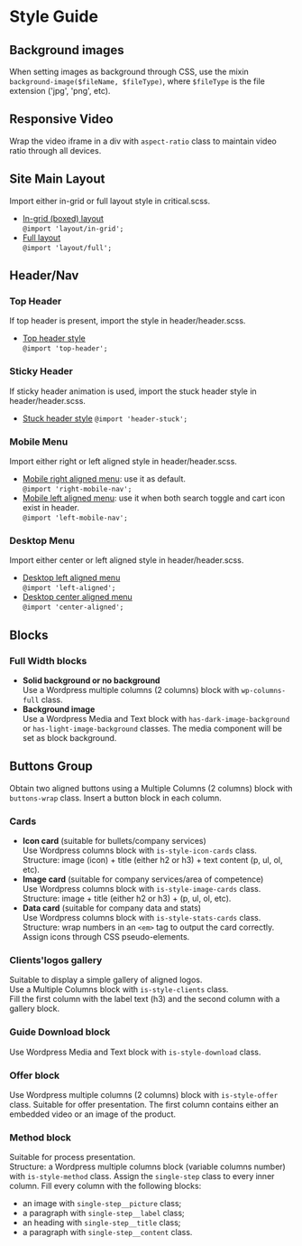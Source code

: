 # Style Guide

## Background images
When setting images as background through CSS, use the mixin 
`background-image($fileName, $fileType)`,
where `$fileType` is the file extension ('jpg', 'png', etc).

## Responsive Video
Wrap the video iframe in a div with `aspect-ratio` class to maintain video ratio 
through all devices.

## Site Main Layout
Import either in-grid or full layout style in critical.scss.
* [In-grid (boxed) layout](layout/_in-grid.scss)\
    `@import 'layout/in-grid';`
* [Full layout](layout/_full.scss)\
    `@import 'layout/full';`

## Header/Nav
### Top Header
If top header is present, import the style in header/header.scss.
* [Top header style](header/_top-header.scss)\
    `@import 'top-header';`

### Sticky Header
If sticky header animation is used, import the stuck header style in 
header/header.scss.
* [Stuck header style](header/_header-stuck.scss)
    `@import 'header-stuck';`

### Mobile Menu
Import either right or left aligned style in header/header.scss.
* [Mobile right aligned menu](header/_right-mobile-nav.scss): 
    use it as default.\
    `@import 'right-mobile-nav';`
* [Mobile left aligned menu](header/_left-mobile-nav.scss):
    use it when both search toggle and cart icon exist in header.\
    `@import 'left-mobile-nav';`

### Desktop Menu
Import either center or left aligned style in header/header.scss.
* [Desktop left aligned menu](header/_left-aligned.scss)\
    `@import 'left-aligned';`
* [Desktop center aligned menu](header/_center-aligned.scss)\
    `@import 'center-aligned';`

## Blocks

### Full Width blocks
* **Solid background or no background**\
    Use a Wordpress multiple columns (2 columns) block with 
    `wp-columns-full` class.
* **Background image**\
    Use a Wordpress Media and Text block with `has-dark-image-background` or 
    `has-light-image-background` classes. 
    The media component will be set as block background.

## Buttons Group
Obtain two aligned buttons using a Multiple Columns (2 columns) block with
`buttons-wrap` class. Insert a button block in each column.

### Cards
* **Icon card** (suitable for bullets/company services)\
    Use Wordpress columns block with `is-style-icon-cards` class.\
    Structure: image (icon) + title (either h2 or h3) + text content (p, ul, ol, etc).
* **Image card** (suitable for company services/area of competence)\
    Use Wordpress columns block with `is-style-image-cards` class.\
    Structure: image + title (either h2 or h3) + (p, ul, ol, etc).
* **Data card** (suitable for company data and stats)\
    Use Wordpress columns block with `is-style-stats-cards` class.\
    Structure: wrap numbers in an `<em>` tag to output the card correctly. 
    Assign icons through CSS pseudo-elements.

### Clients'logos gallery
Suitable to display a simple gallery of aligned logos.\
Use a Multiple Columns block with `is-style-clients` class.\
Fill the first column with the label text (h3) and the second column with 
a gallery block.

### Guide Download block
Use Wordpress Media and Text block with `is-style-download` class.

### Offer block
Use Wordpress multiple columns (2 columns) block with `is-style-offer` class.
Suitable for offer presentation. The first column contains either an embedded
video or an image of the product.

### Method block
Suitable for process presentation.\
Structure: a Wordpress multiple columns block (variable columns number) with 
`is-style-method` class. Assign the `single-step` class to every inner column.
Fill every column with the following blocks:
* an image with `single-step__picture` class;
* a paragraph with `single-step__label` class;
* an heading with `single-step__title` class;
* a paragraph with `single-step__content` class.

